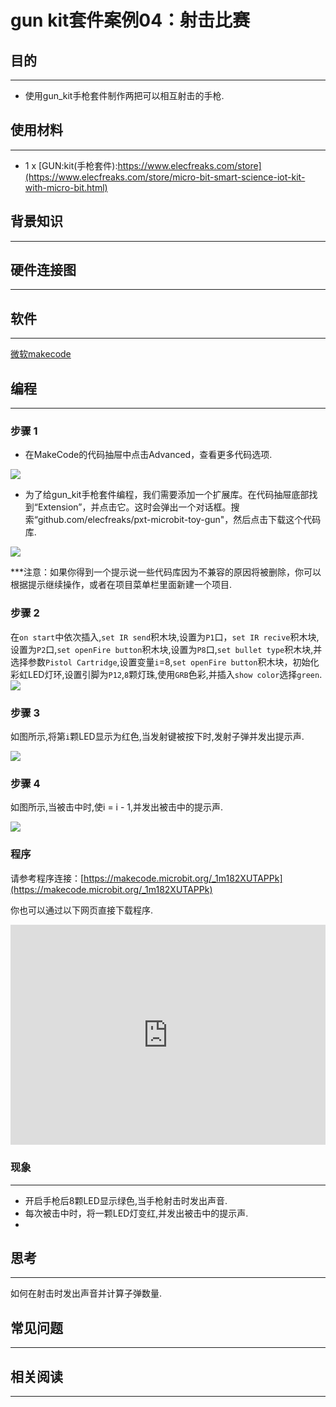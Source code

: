 # gun kit套件案例04：射击比赛

## 目的
---

- 使用gun_kit手枪套件制作两把可以相互射击的手枪.

## 使用材料
---

- 1 x [GUN:kit(手枪套件):https://www.elecfreaks.com/store](https://www.elecfreaks.com/store/micro-bit-smart-science-iot-kit-with-micro-bit.html)

## 背景知识
---
## 硬件连接图
---

## 软件
---

[微软makecode](https://makecode.microbit.org/#)

## 编程
---

### 步骤 1
- 在MakeCode的代码抽屉中点击Advanced，查看更多代码选项.

![](https://raw.githubusercontent.com/elecfreaks/learn-cn/master/microbitKit/gun_kit/images/case_03_02.png)

- 为了给gun_kit手枪套件编程，我们需要添加一个扩展库。在代码抽屉底部找到“Extension”，并点击它。这时会弹出一个对话框。搜索“github.com/elecfreaks/pxt-microbit-toy-gun"，然后点击下载这个代码库.

![](https://raw.githubusercontent.com/elecfreaks/learn-cn/master/microbitKit/gun_kit/images/case_01_03.png)

***注意：如果你得到一个提示说一些代码库因为不兼容的原因将被删除，你可以根据提示继续操作，或者在项目菜单栏里面新建一个项目.
### 步骤 2

在`on start`中依次插入,`set IR send`积木块,设置为`P1`口，`set IR recive`积木块,设置为`P2`口,`set openFire button`积木块,设置为`P8`口,`set bullet type`积木块,并选择参数`Pistol Cartridge`,设置变量`i`=8,`set openFire button`积木块，初始化彩虹LED灯环,设置引脚为`P12`,`8`颗灯珠,使用`GRB`色彩,并插入`show color`选择`green`.
![](https://raw.githubusercontent.com/elecfreaks/learn-cn/master/microbitKit/gun_kit/images/case_04_04.png)


### 步骤 3

如图所示,将第`i`颗LED显示为红色,当发射键被按下时,发射子弹并发出提示声.

![](https://raw.githubusercontent.com/elecfreaks/learn-cn/master/microbitKit/gun_kit/images/case_04_05.png)


### 步骤 4

如图所示,当被击中时,使i = i - 1,并发出被击中的提示声.

![](https://raw.githubusercontent.com/elecfreaks/learn-cn/master/microbitKit/gun_kit/images/case_04_06.png)
### 程序

请参考程序连接：[https://makecode.microbit.org/_1m182XUTAPPk](https://makecode.microbit.org/_1m182XUTAPPk)

你也可以通过以下网页直接下载程序.

<div style="position:relative;height:0;padding-bottom:70%;overflow:hidden;"><iframe style="position:absolute;top:0;left:0;width:100%;height:100%;" src="https://makecode.microbit.org/#pub:_1m182XUTAPPk]" frameborder="0" sandbox="allow-popups allow-forms allow-scripts allow-same-origin"></iframe></div>  

### 现象
---
- 开启手枪后8颗LED显示绿色,当手枪射击时发出声音.
- 每次被击中时，将一颗LED灯变红,并发出被击中的提示声.
- 
## 思考
---
如何在射击时发出声音并计算子弹数量.

## 常见问题
---
## 相关阅读  
---
